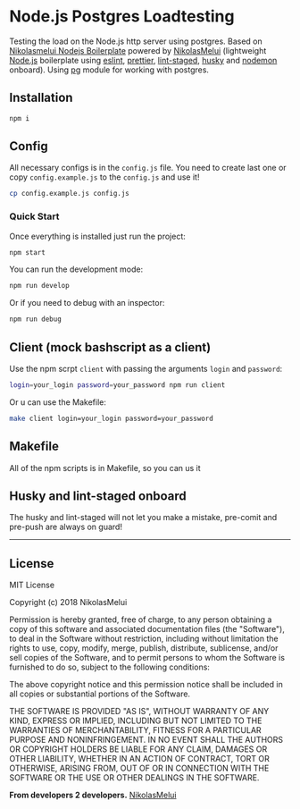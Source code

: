 # Node.js Postgres Loadtesting

Testing the load on the Node.js http server using postgres. Based on [Nikolasmelui Nodejs Boilerplate][nikolasmelui nodejs boilerplate] powered by [NikolasMelui][nikolasmelui] (lightweight [Node.js][node.js] boilerplate using [eslint][eslint], [prettier][prettier], [lint-staged][lint-staged], [husky][husky] and [nodemon][nodemon] onboard). Using [pg][pg] module for working with postgres.

## Installation

```bash
npm i
```

## Config

All necessary configs is in the `config.js` file. You need to create last one or copy `config.example.js` to the `config.js` and use it!

```bash
cp config.example.js config.js
```

### Quick Start

Once everything is installed just run the project:

```bash
npm start
```

You can run the development mode:

```bash
npm run develop
```

Or if you need to debug with an inspector:

```bash
npm run debug
```

## Client (mock bashscript as a client)

Use the npm scrpt `client` with passing the arguments `login` and `password`:

```bash
login=your_login password=your_password npm run client
```

Or u can use the Makefile:

```bash
make client login=your_login password=your_password
```

## Makefile

All of the npm scripts is in Makefile, so you can us it

## Husky and lint-staged onboard

The husky and lint-staged will not let you make a mistake, pre-comit and pre-push are always on guard!

---

## License

MIT License

Copyright (c) 2018 NikolasMelui

Permission is hereby granted, free of charge, to any person obtaining a copy
of this software and associated documentation files (the "Software"), to deal
in the Software without restriction, including without limitation the rights
to use, copy, modify, merge, publish, distribute, sublicense, and/or sell
copies of the Software, and to permit persons to whom the Software is
furnished to do so, subject to the following conditions:

The above copyright notice and this permission notice shall be included in all
copies or substantial portions of the Software.

THE SOFTWARE IS PROVIDED "AS IS", WITHOUT WARRANTY OF ANY KIND, EXPRESS OR
IMPLIED, INCLUDING BUT NOT LIMITED TO THE WARRANTIES OF MERCHANTABILITY,
FITNESS FOR A PARTICULAR PURPOSE AND NONINFRINGEMENT. IN NO EVENT SHALL THE
AUTHORS OR COPYRIGHT HOLDERS BE LIABLE FOR ANY CLAIM, DAMAGES OR OTHER
LIABILITY, WHETHER IN AN ACTION OF CONTRACT, TORT OR OTHERWISE, ARISING FROM,
OUT OF OR IN CONNECTION WITH THE SOFTWARE OR THE USE OR OTHER DEALINGS IN THE
SOFTWARE.

**From developers 2 developers.**
[NikolasMelui][nikolasmelui]

[//]: # "These are reference links used in the body of this note and get stripped out when the markdown processor does its job. There is no need to format nicely because it shouldn't be seen. Thanks SO - http://stackoverflow.com/questions/4823468/store-comments-in-markdown-syntax"
[nikolasmelui]: https://github.com/NikolasMelui
[nikolasmelui nodejs boilerplate]: `https://github.com/git@github.com:NikolasMelui/nikolasmelui-nodejs-boilerplate.git`
[node.js]: `http://nodejs.org`
[npm]: `https://www.npmjs.com/`
[eslint]: `https://eslint.org/`
[prettier]: `https://prettier.io/`
[lint-staged]: `https://github.com/okonet/lint-staged`
[husky]: `lhttps://github.com/typicode/husky`
[nodemon]: `https://www.npmjs.com/package/nodemon`
[pg]: `https://github.com/brianc/node-postgres`

